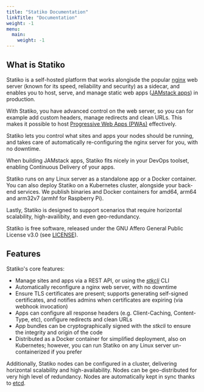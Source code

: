 ```yaml
---
title: "Statiko Documentation"
linkTitle: "Documentation"
weight: -1
menu:
  main:
    weight: -1
---
```


## What is Statiko

Statiko is a self-hosted platform that works alongisde the popular [nginx](https://nginx.org) web server (known for its speed, reliability and security) as a sidecar, and enables you to host, serve, and manage static web apps ([JAMstack apps](https://jamstack.org/)) in production.

With Statiko, you have advanced control on the web server, so you can for example add custom headers, manage redirects and clean URLs. This makes it possible to host [Progressive Web Apps (PWAs)](https://developer.mozilla.org/en-US/docs/Web/Progressive_web_apps) effectively.

Statiko lets you control what sites and apps your nodes should be running, and takes care of automatically re-configuring the nginx server for you, with no downtime.

When building JAMstack apps, Statiko fits nicely in your DevOps toolset, enabling Continuous Delivery of your apps.

Statiko runs on any Linux server as a standalone app or a Docker container. You can also deploy Statiko on a Kubernetes cluster, alongside your back-end services. We publish binaries and Docker containers for amd64, arm64 and arm32v7 (armhf for Raspberry Pi).

Lastly, Statiko is designed to support scenarios that require horizontal scalability, high-availibity, and even geo-redundancy.

Statiko is free software, released under the GNU Affero General Public License v3.0 (see [LICENSE](https://github.com/ItalyPaleAle/Statiko/blob/master/LICENSE)).

## Features

Statiko's core features:

- Manage sites and apps via a REST API, or using the _[stkcli](/docs/cli)_ CLI
- Automatically reconfigure a nginx web server, with no downtime
- Ensure TLS certificates are present; supports generating self-signed certificates, and notifies admins when certificates are expiring (via webhook invocation)
- Apps can configure all response headers (e.g. Client-Caching, Content-Type, etc), configure redirects and clean URLs
- App bundles can be cryptographically signed with the _stkcli_ to ensure the integrity and origin of the code
- Distributed as a Docker container for simplified deployment, also on Kubernetes; however, you can run Statiko on any Linux server un-containerized if you prefer

Additionally, Statiko nodes can be configured in a cluster, delivering horizontal scalability and high-availability. Nodes can be geo-distributed for very high level of redundancy. Nodes are automatically kept in sync thanks to [etcd](https://etcd.io/).
